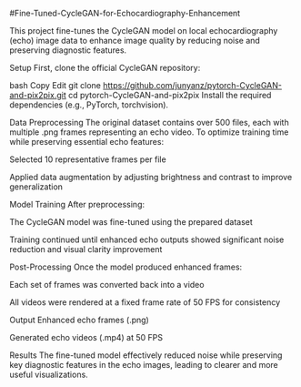#Fine-Tuned-CycleGAN-for-Echocardiography-Enhancement

This project fine-tunes the CycleGAN model on local echocardiography (echo) image data to enhance image quality by reducing noise and preserving diagnostic features.

Setup
First, clone the official CycleGAN repository:

bash
Copy
Edit
git clone https://github.com/junyanz/pytorch-CycleGAN-and-pix2pix.git
cd pytorch-CycleGAN-and-pix2pix
Install the required dependencies (e.g., PyTorch, torchvision).

Data Preprocessing
The original dataset contains over 500 files, each with multiple .png frames representing an echo video. To optimize training time while preserving essential echo features:

Selected 10 representative frames per file

Applied data augmentation by adjusting brightness and contrast to improve generalization

Model Training
After preprocessing:

The CycleGAN model was fine-tuned using the prepared dataset

Training continued until enhanced echo outputs showed significant noise reduction and visual clarity improvement

Post-Processing
Once the model produced enhanced frames:

Each set of frames was converted back into a video

All videos were rendered at a fixed frame rate of 50 FPS for consistency

Output
Enhanced echo frames (.png)

Generated echo videos (.mp4) at 50 FPS

Results
The fine-tuned model effectively reduced noise while preserving key diagnostic features in the echo images, leading to clearer and more useful visualizations.

